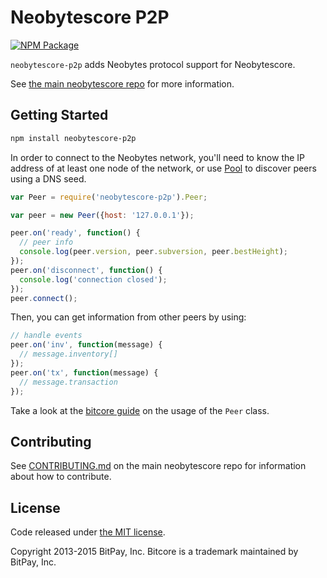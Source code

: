Neobytescore P2P
=======

[![NPM Package](https://img.shields.io/npm/v/neobytescore-p2p.svg)](https://www.npmjs.org/package/neobytescore-p2p)

`neobytescore-p2p` adds Neobytes protocol support for Neobytescore.

See [the main neobytescore repo](https://github.com/neobytes-project/neobytescore) for more information.

## Getting Started

```sh
npm install neobytescore-p2p
```
In order to connect to the Neobytes network, you'll need to know the IP address of at least one node of the network, or use [Pool](/docs/pool.md) to discover peers using a DNS seed.

```javascript
var Peer = require('neobytescore-p2p').Peer;

var peer = new Peer({host: '127.0.0.1'});

peer.on('ready', function() {
  // peer info
  console.log(peer.version, peer.subversion, peer.bestHeight);
});
peer.on('disconnect', function() {
  console.log('connection closed');
});
peer.connect();
```

Then, you can get information from other peers by using:

```javascript
// handle events
peer.on('inv', function(message) {
  // message.inventory[]
});
peer.on('tx', function(message) {
  // message.transaction
});
```

Take a look at the [bitcore guide](http://bitcore.io/guide/peer.html) on the usage of the `Peer` class.

## Contributing

See [CONTRIBUTING.md](https://github.com/neobytes-project/neobytescore/blob/master/CONTRIBUTING.md) on the main neobytescore repo for information about how to contribute.

## License

Code released under [the MIT license](https://github.com/neobytes-project/neobytescore/blob/master/LICENSE).

Copyright 2013-2015 BitPay, Inc. Bitcore is a trademark maintained by BitPay, Inc.
